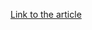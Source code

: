 [Link to the article](https://www.bitdefender.com/blog/businessinsights/deep-dive-into-unfading-sea-haze-a-new-threat-actor-in-the-south-china-sea/)
